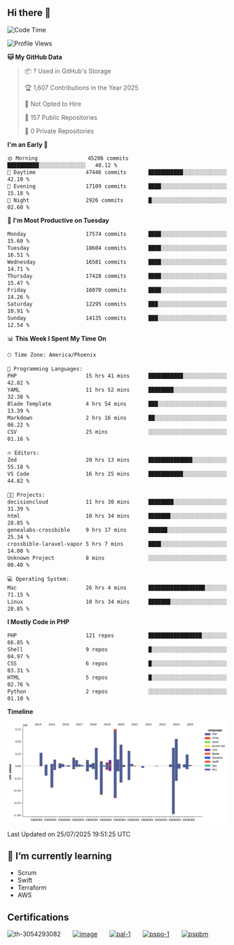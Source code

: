 ## Hi there 👋

<!--START_SECTION:waka-->
![Code Time](http://img.shields.io/badge/Code%20Time-11%2C441%20hrs-blue)

![Profile Views](http://img.shields.io/badge/Profile%20Views-2-blue)

**🐱 My GitHub Data** 

> 📦 ? Used in GitHub's Storage 
 > 
> 🏆 1,607 Contributions in the Year 2025
 > 
> 🚫 Not Opted to Hire
 > 
> 📜 157 Public Repositories 
 > 
> 🔑 0 Private Repositories 
 > 
**I'm an Early 🐤** 

```text
🌞 Morning                45206 commits       ██████████░░░░░░░░░░░░░░░   40.12 % 
🌆 Daytime                47446 commits       ███████████░░░░░░░░░░░░░░   42.10 % 
🌃 Evening                17109 commits       ████░░░░░░░░░░░░░░░░░░░░░   15.18 % 
🌙 Night                  2926 commits        █░░░░░░░░░░░░░░░░░░░░░░░░   02.60 % 
```
📅 **I'm Most Productive on Tuesday** 

```text
Monday                   17574 commits       ████░░░░░░░░░░░░░░░░░░░░░   15.60 % 
Tuesday                  18604 commits       ████░░░░░░░░░░░░░░░░░░░░░   16.51 % 
Wednesday                16581 commits       ████░░░░░░░░░░░░░░░░░░░░░   14.71 % 
Thursday                 17428 commits       ████░░░░░░░░░░░░░░░░░░░░░   15.47 % 
Friday                   16070 commits       ████░░░░░░░░░░░░░░░░░░░░░   14.26 % 
Saturday                 12295 commits       ███░░░░░░░░░░░░░░░░░░░░░░   10.91 % 
Sunday                   14135 commits       ███░░░░░░░░░░░░░░░░░░░░░░   12.54 % 
```


📊 **This Week I Spent My Time On** 

```text
🕑︎ Time Zone: America/Phoenix

💬 Programming Languages: 
PHP                      15 hrs 41 mins      ███████████░░░░░░░░░░░░░░   42.82 % 
YAML                     11 hrs 52 mins      ████████░░░░░░░░░░░░░░░░░   32.38 % 
Blade Template           4 hrs 54 mins       ███░░░░░░░░░░░░░░░░░░░░░░   13.39 % 
Markdown                 2 hrs 16 mins       ██░░░░░░░░░░░░░░░░░░░░░░░   06.22 % 
CSV                      25 mins             ░░░░░░░░░░░░░░░░░░░░░░░░░   01.16 % 

🔥 Editors: 
Zed                      20 hrs 13 mins      ██████████████░░░░░░░░░░░   55.18 % 
VS Code                  16 hrs 25 mins      ███████████░░░░░░░░░░░░░░   44.82 % 

🐱‍💻 Projects: 
decisioncloud            11 hrs 30 mins      ████████░░░░░░░░░░░░░░░░░   31.39 % 
html                     10 hrs 34 mins      ███████░░░░░░░░░░░░░░░░░░   28.85 % 
genealabs-crossbible     9 hrs 17 mins       ██████░░░░░░░░░░░░░░░░░░░   25.34 % 
crossbible-laravel-vapor 5 hrs 7 mins        ████░░░░░░░░░░░░░░░░░░░░░   14.00 % 
Unknown Project          8 mins              ░░░░░░░░░░░░░░░░░░░░░░░░░   00.40 % 

💻 Operating System: 
Mac                      26 hrs 4 mins       ██████████████████░░░░░░░   71.15 % 
Linux                    10 hrs 34 mins      ███████░░░░░░░░░░░░░░░░░░   28.85 % 
```

**I Mostly Code in PHP** 

```text
PHP                      121 repos           █████████████████░░░░░░░░   66.85 % 
Shell                    9 repos             █░░░░░░░░░░░░░░░░░░░░░░░░   04.97 % 
CSS                      6 repos             █░░░░░░░░░░░░░░░░░░░░░░░░   03.31 % 
HTML                     5 repos             █░░░░░░░░░░░░░░░░░░░░░░░░   02.76 % 
Python                   2 repos             ░░░░░░░░░░░░░░░░░░░░░░░░░   01.10 % 
```



**Timeline**

![Lines of Code chart](https://raw.githubusercontent.com/mikebronner/mikebronner/master/assets/bar_graph.png)


 Last Updated on 25/07/2025 19:51:25 UTC
<!--END_SECTION:waka-->

<!--
**mikebronner/mikebronner** is a ✨ _special_ ✨ repository because its `README.md` (this file) appears on your GitHub profile.

Here are some ideas to get you started:

- 🔭 I’m currently working on ...
- 🌱 I’m currently learning ...
- 👯 I’m looking to collaborate on ...
- 🤔 I’m looking for help with ...
- 💬 Ask me about ...
- 📫 How to reach me: ...
- 😄 Pronouns: ...
- ⚡ Fun fact: ...
-->

## 🌱 I’m currently learning

- Scrum
- Swift
- Terraform
- AWS

## Certifications

![th-3054293082](https://user-images.githubusercontent.com/1791050/208267034-c5006f82-ae89-41eb-9478-7106c5aba070.jpg)
&nbsp;&nbsp;&nbsp;&nbsp;&nbsp;
[![image](https://images.credly.com/size/100x100/images/a2790314-008a-4c3d-9553-f5e84eb359ba/image.png)](https://www.credly.com/users/mike-bronner)
&nbsp;&nbsp;&nbsp;&nbsp;&nbsp;
[![pal-1](https://images.credly.com/size/100x100/images/78c772ee-6b3c-4348-ac66-58ac5a2cf581/image.png)](https://www.credly.com/users/mike-bronner)
&nbsp;&nbsp;&nbsp;&nbsp;&nbsp;
[![pspo-1](https://images.credly.com/size/100x100/images/591762c5-fae7-49c6-b326-e1756979928d/image.png)](https://www.credly.com/users/mike-bronner)
&nbsp;&nbsp;&nbsp;&nbsp;&nbsp;
[![pspbm](https://images.credly.com/size/100x100/images/55a21a78-59af-4294-810e-e4014e9ca1be/image.png)](https://www.credly.com/users/mike-bronner)
